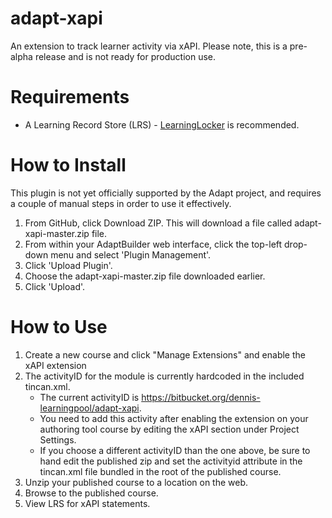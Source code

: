 adapt-xapi
===============

An extension to track learner activity via xAPI. Please note, this is a pre-alpha release and is not ready for production use.

# Requirements

* A Learning Record Store (LRS) - [LearningLocker](https://github.com/LearningLocker/learninglocker/) is recommended.

# How to Install

This plugin is not yet officially supported by the Adapt project, and requires a couple of manual steps in order to use it effectively.

1. From GitHub, click Download ZIP. This will download a file called adapt-xapi-master.zip file.
2. From within your AdaptBuilder web interface, click the top-left drop-down menu and select 'Plugin Management'.
3. Click 'Upload Plugin'.
4. Choose the adapt-xapi-master.zip file downloaded earlier.
5. Click 'Upload'.


# How to Use

1. Create a new course and click "Manage Extensions" and enable the xAPI extension
2. The activityID for the module is currently hardcoded in the included tincan.xml.
    * The current activityID is https://bitbucket.org/dennis-learningpool/adapt-xapi.
    * You need to add this activity after enabling the extension on your authoring tool course by editing the xAPI section under Project Settings.
    * If you choose a different activityID than the one above, be sure to hand edit the published zip and set the activityid attribute in the tincan.xml file bundled in the root of the published course.
3. Unzip your published course to a location on the web.
4. Browse to the published course.
5. View LRS for xAPI statements.
